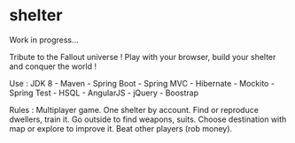 # shelter
Work in progress...

Tribute to the Fallout universe ! Play with your browser, build your shelter and conquer the world !

Use : JDK 8 - Maven - Spring Boot - Spring MVC - Hibernate - Mockito - Spring Test - HSQL - AngularJS - jQuery - Boostrap

Rules : Multiplayer game. One shelter by account. Find or reproduce dwellers, train it. Go outside to find weapons, suits. Choose destination with map or explore to improve it. Beat other players (rob money).